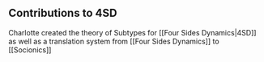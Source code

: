 ## Contributions to 4SD

Charlotte created the theory of Subtypes for [[Four Sides Dynamics|4SD]] as well as a translation system from [[Four Sides Dynamics]] to [[Socionics]]